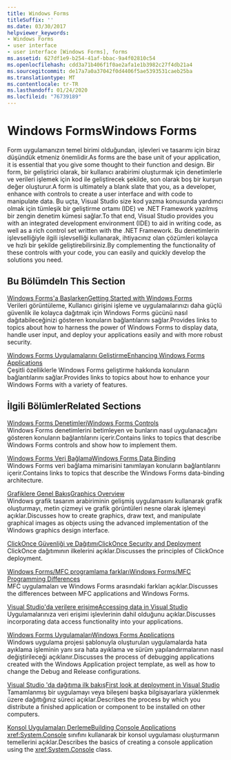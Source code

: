 ```yaml
---
title: Windows Forms
titleSuffix: ''
ms.date: 03/30/2017
helpviewer_keywords:
- Windows Forms
- user interface
- user interface [Windows Forms], forms
ms.assetid: 627df1e9-b254-41af-bbac-9a4f02810c54
ms.openlocfilehash: cdd3a71b406f1f0ae2afa1e1b3982c27f4db21a4
ms.sourcegitcommit: de17a7a0a37042f0d4406f5ae5393531caeb25ba
ms.translationtype: MT
ms.contentlocale: tr-TR
ms.lasthandoff: 01/24/2020
ms.locfileid: "76739189"
---
```

# <a name="windows-forms"></a><span data-ttu-id="61ab3-102">Windows Forms</span><span class="sxs-lookup"><span data-stu-id="61ab3-102">Windows Forms</span></span>
<span data-ttu-id="61ab3-103">Form uygulamanızın temel birimi olduğundan, işlevleri ve tasarımı için biraz düşündük etmeniz önemlidir.</span><span class="sxs-lookup"><span data-stu-id="61ab3-103">As forms are the base unit of your application, it is essential that you give some thought to their function and design.</span></span> <span data-ttu-id="61ab3-104">Bir form, bir geliştirici olarak, bir kullanıcı arabirimi oluşturmak için denetimlerle ve verileri işlemek için kod ile geliştirecek şekilde, son olarak boş bir kurşun değer oluşturur.</span><span class="sxs-lookup"><span data-stu-id="61ab3-104">A form is ultimately a blank slate that you, as a developer, enhance with controls to create a user interface and with code to manipulate data.</span></span> <span data-ttu-id="61ab3-105">Bu uçta, Visual Studio size kod yazma konusunda yardımcı olmak için tümleşik bir geliştirme ortamı (IDE) ve .NET Framework yazılmış bir zengin denetim kümesi sağlar.</span><span class="sxs-lookup"><span data-stu-id="61ab3-105">To that end, Visual Studio provides you with an integrated development environment (IDE) to aid in writing code, as well as a rich control set written with the .NET Framework.</span></span> <span data-ttu-id="61ab3-106">Bu denetimlerin işlevselliğiyle ilgili işlevselliği kullanarak, ihtiyacınız olan çözümleri kolayca ve hızlı bir şekilde geliştirebilirsiniz.</span><span class="sxs-lookup"><span data-stu-id="61ab3-106">By complementing the functionality of these controls with your code, you can easily and quickly develop the solutions you need.</span></span>  
  
## <a name="in-this-section"></a><span data-ttu-id="61ab3-107">Bu Bölümde</span><span class="sxs-lookup"><span data-stu-id="61ab3-107">In This Section</span></span>  
 [<span data-ttu-id="61ab3-108">Windows Forms'a Başlarken</span><span class="sxs-lookup"><span data-stu-id="61ab3-108">Getting Started with Windows Forms</span></span>](getting-started-with-windows-forms.md)  
 <span data-ttu-id="61ab3-109">Verileri görüntüleme, Kullanıcı girişini işleme ve uygulamalarınızı daha güçlü güvenlik ile kolayca dağıtmak için Windows Forms gücünü nasıl dağıtabileceğinizi gösteren konuların bağlantılarını sağlar.</span><span class="sxs-lookup"><span data-stu-id="61ab3-109">Provides links to topics about how to harness the power of Windows Forms to display data, handle user input, and deploy your applications easily and with more robust security.</span></span>  
  
 [<span data-ttu-id="61ab3-110">Windows Forms Uygulamalarını Geliştirme</span><span class="sxs-lookup"><span data-stu-id="61ab3-110">Enhancing Windows Forms Applications</span></span>](./advanced/index.md)  
 <span data-ttu-id="61ab3-111">Çeşitli özelliklerle Windows Forms geliştirme hakkında konuların bağlantılarını sağlar.</span><span class="sxs-lookup"><span data-stu-id="61ab3-111">Provides links to topics about how to enhance your Windows Forms with a variety of features.</span></span>  
  
## <a name="related-sections"></a><span data-ttu-id="61ab3-112">İlgili Bölümler</span><span class="sxs-lookup"><span data-stu-id="61ab3-112">Related Sections</span></span>  
 [<span data-ttu-id="61ab3-113">Windows Forms Denetimleri</span><span class="sxs-lookup"><span data-stu-id="61ab3-113">Windows Forms Controls</span></span>](./controls/index.md)  
 <span data-ttu-id="61ab3-114">Windows Forms denetimlerini betimleyen ve bunların nasıl uygulanacağını gösteren konuların bağlantılarını içerir.</span><span class="sxs-lookup"><span data-stu-id="61ab3-114">Contains links to topics that describe Windows Forms controls and show how to implement them.</span></span>  
  
 [<span data-ttu-id="61ab3-115">Windows Forms Veri Bağlama</span><span class="sxs-lookup"><span data-stu-id="61ab3-115">Windows Forms Data Binding</span></span>](windows-forms-data-binding.md)  
 <span data-ttu-id="61ab3-116">Windows Forms veri bağlama mimarisini tanımlayan konuların bağlantılarını içerir.</span><span class="sxs-lookup"><span data-stu-id="61ab3-116">Contains links to topics that describe the Windows Forms data-binding architecture.</span></span>  
  
 [<span data-ttu-id="61ab3-117">Grafiklere Genel Bakış</span><span class="sxs-lookup"><span data-stu-id="61ab3-117">Graphics Overview</span></span>](./advanced/graphics-overview-windows-forms.md)  
 <span data-ttu-id="61ab3-118">Windows grafik tasarım arabiriminin gelişmiş uygulamasını kullanarak grafik oluşturmayı, metin çizmeyi ve grafik görüntüleri nesne olarak işlemeyi açıklar.</span><span class="sxs-lookup"><span data-stu-id="61ab3-118">Discusses how to create graphics, draw text, and manipulate graphical images as objects using the advanced implementation of the Windows graphics design interface.</span></span>  
  
 [<span data-ttu-id="61ab3-119">ClickOnce Güvenliği ve Dağıtımı</span><span class="sxs-lookup"><span data-stu-id="61ab3-119">ClickOnce Security and Deployment</span></span>](/visualstudio/deployment/clickonce-security-and-deployment)  
 <span data-ttu-id="61ab3-120">ClickOnce dağıtımının ilkelerini açıklar.</span><span class="sxs-lookup"><span data-stu-id="61ab3-120">Discusses the principles of ClickOnce deployment.</span></span>  
  
 [<span data-ttu-id="61ab3-121">Windows Forms/MFC programlama farkları</span><span class="sxs-lookup"><span data-stu-id="61ab3-121">Windows Forms/MFC Programming Differences</span></span>](/cpp/dotnet/windows-forms-mfc-programming-differences)  
 <span data-ttu-id="61ab3-122">MFC uygulamaları ve Windows Forms arasındaki farkları açıklar.</span><span class="sxs-lookup"><span data-stu-id="61ab3-122">Discusses the differences between MFC applications and Windows Forms.</span></span>  
  
 [<span data-ttu-id="61ab3-123">Visual Studio'da verilere erişime</span><span class="sxs-lookup"><span data-stu-id="61ab3-123">Accessing data in Visual Studio</span></span>](/visualstudio/data-tools/accessing-data-in-visual-studio)  
 <span data-ttu-id="61ab3-124">Uygulamalarınıza veri erişimi işlevlerinin dahil olduğunu açıklar.</span><span class="sxs-lookup"><span data-stu-id="61ab3-124">Discusses incorporating data access functionality into your applications.</span></span>  
  
 [<span data-ttu-id="61ab3-125">Windows Forms Uygulamaları</span><span class="sxs-lookup"><span data-stu-id="61ab3-125">Windows Forms Applications</span></span>](/visualstudio/debugger/debugging-preparation-windows-forms-applications)  
 <span data-ttu-id="61ab3-126">Windows uygulama projesi şablonuyla oluşturulan uygulamalarda hata ayıklama işleminin yanı sıra hata ayıklama ve sürüm yapılandırmalarının nasıl değiştirileceği açıklanır.</span><span class="sxs-lookup"><span data-stu-id="61ab3-126">Discusses the process of debugging applications created with the Windows Application project template, as well as how to change the Debug and Release configurations.</span></span>  
  
 [<span data-ttu-id="61ab3-127">Visual Studio 'da dağıtıma ilk bakış</span><span class="sxs-lookup"><span data-stu-id="61ab3-127">First look at deployment in Visual Studio</span></span>](/visualstudio/deployment/deploying-applications-services-and-components)  
 <span data-ttu-id="61ab3-128">Tamamlanmış bir uygulamayı veya bileşeni başka bilgisayarlara yüklenmek üzere dağıttığınız süreci açıklar.</span><span class="sxs-lookup"><span data-stu-id="61ab3-128">Describes the process by which you distribute a finished application or component to be installed on other computers.</span></span>  
  
 [<span data-ttu-id="61ab3-129">Konsol Uygulamaları Derleme</span><span class="sxs-lookup"><span data-stu-id="61ab3-129">Building Console Applications</span></span>](../../standard/building-console-apps.md)  
 <span data-ttu-id="61ab3-130"><xref:System.Console> sınıfını kullanarak bir konsol uygulaması oluşturmanın temellerini açıklar.</span><span class="sxs-lookup"><span data-stu-id="61ab3-130">Describes the basics of creating a console application using the <xref:System.Console> class.</span></span>
